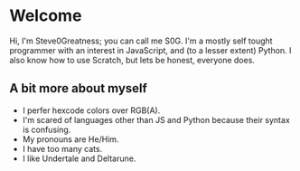 # Welcome
Hi, I'm Steve0Greatness; you can call me S0G. I'm a mostly self tought programmer with an interest in JavaScript, and (to a lesser extent) Python. I also know how to use Scratch, but lets be honest, everyone does. 

## A bit more about myself
* I perfer hexcode colors over RGB(A).
* I'm scared of languages other than JS and Python because their syntax is confusing.
* My pronouns are He/Him.
* I have too many cats.
* I like Undertale and Deltarune.
